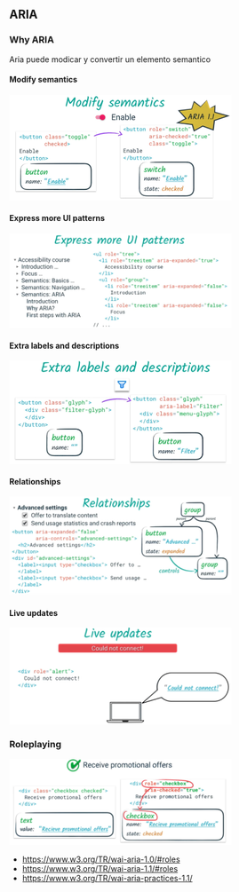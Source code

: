 ## ARIA

### Why ARIA

Aria puede modicar y convertir un elemento semantico

#### Modify semantics

<img src="./../assets/5-aria.png" width=400 >

#### Express more UI patterns

<img src="./../assets/5-aria-ui-patterns.png" width=400 >

#### Extra labels and descriptions

<img src="./../assets/5-aria-label-desr.png" width=400 >

#### Relationships

<img src="./../assets/5-aria-relationships.png" width=400 >

#### Live updates

<img src="./../assets/5-aria-live-updates.png" width=400 >

### Roleplaying

<img src="./../assets/5-aria-roleplaying.png" width=400 >

- https://www.w3.org/TR/wai-aria-1.0/#roles
- https://www.w3.org/TR/wai-aria-1.1/#roles
- https://www.w3.org/TR/wai-aria-practices-1.1/
